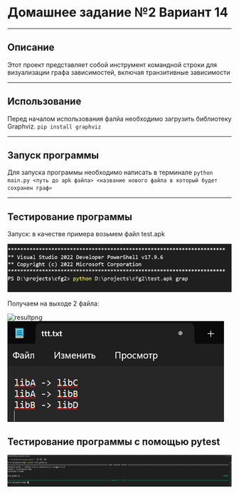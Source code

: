 # Домашнее задание №2 Вариант 14
___
## Описание
Этот проект представляет собой инструмент командной строки для визуализации графа зависимостей, включая транзитивные зависимости
___
## Использование
Перед началом использования фалйа необходимо загрузить библиотеку Graphviz.
`pip install graphviz`
___
## Запуск программы
Для запуска программы необходимо написать в терминале `python main.py <путь до apk файла> <название нового файла в который будет сохранен граф>`
___
## Тестирование программы
Запуск: в качестве примера возьмем файл test.apk

![test](https://github.com/d1nech/KonfUpravlenie/blob/main/HW%20№2/img/Снимок%20экрана%202024-09-29%20002637.png?raw=true)

Получаем на выходе 2 файла:

![resultpng](https://github.com/d1nech/KonfUpravlenie/blob/main/HW%20№2/img/graph.png?raw=true) ![resulttxt](https://github.com/d1nech/KonfUpravlenie/blob/main/HW%20№2/img/Снимок%20экрана%202024-10-04%20154023.png?raw=true)

## Тестирование программы c помощью pytest

![pytest](https://github.com/d1nech/KonfUpravlenie/blob/main/HW%20№2/img/Снимок%20экрана%202024-09-29%20005407.png?raw=true)
